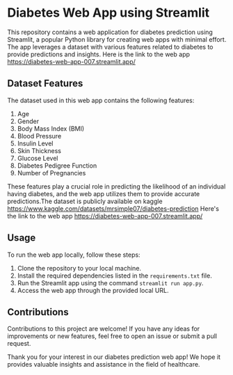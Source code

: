 
# Diabetes Web App using Streamlit

This repository contains a web application for diabetes prediction using Streamlit, a popular Python library for creating web apps with minimal effort. The app leverages a dataset with various features related to diabetes to provide predictions and insights.
Here is the link to the web app https://diabetes-web-app-007.streamlit.app/

## Dataset Features

The dataset used in this web app contains the following features:

1. Age
2. Gender
3. Body Mass Index (BMI)
4. Blood Pressure
5. Insulin Level
6. Skin Thickness
7. Glucose Level
8. Diabetes Pedigree Function
9. Number of Pregnancies

These features play a crucial role in predicting the likelihood of an individual having diabetes, and the web app utilizes them to provide accurate predictions.The dataset is publicly available on kaggle https://www.kaggle.com/datasets/mrsimple07/diabetes-prediction
Here's the link to the web app https://diabetes-web-app-007.streamlit.app/

## Usage

To run the web app locally, follow these steps:

1. Clone the repository to your local machine.
2. Install the required dependencies listed in the `requirements.txt` file.
3. Run the Streamlit app using the command `streamlit run app.py`.
4. Access the web app through the provided local URL.

## Contributions

Contributions to this project are welcome! If you have any ideas for improvements or new features, feel free to open an issue or submit a pull request.

Thank you for your interest in our diabetes prediction web app! We hope it provides valuable insights and assistance in the field of healthcare.


